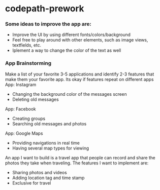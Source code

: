 # codepath-prework

### Some ideas to improve the app are:
- Improve the UI by using different fonts/colors/background
- Feel free to play around with other elements, such as image views, textfields, etc.
- Iplement a way to change the color of the text as well

### App Brainstorming
Make a list of your favorite 3-5 applications and identify 2-3 features that make them your favorite app. Its okay if features repeat on different apps
App: Instagram
- Changing the background color of the messages screen
- Deleting old messages

App: Facebook
- Creating groups
- Searching old messages and photos

App: Google Maps
- Providing navigations in real time
- Having several map types for viewing

An app I want to build is a travel app that people can record and share the photos they take when traveling. The features I want to implement are:
- Sharing photos and videos
- Adding location tag and time stamp
- Exclusive for travel
